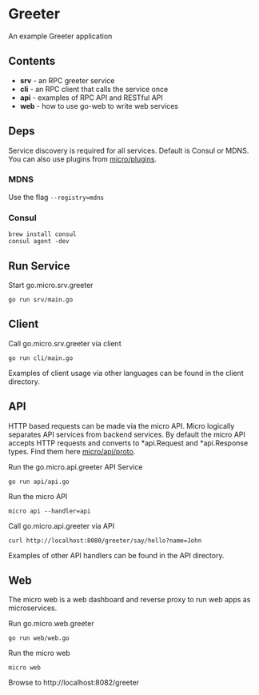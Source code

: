 # Greeter

An example Greeter application

## Contents

- **srv** - an RPC greeter service
- **cli** - an RPC client that calls the service once
- **api** - examples of RPC API and RESTful API
- **web** - how to use go-web to write web services

## Deps

Service discovery is required for all services. Default is Consul or MDNS. You can also use plugins from 
[micro/plugins](https://github.com/micro/go-plugins).

### MDNS

Use the flag `--registry=mdns`

### Consul

```
brew install consul
consul agent -dev
```

## Run Service

Start go.micro.srv.greeter
```shell
go run srv/main.go
```

## Client

Call go.micro.srv.greeter via client
```shell
go run cli/main.go
```

Examples of client usage via other languages can be found in the client directory.

## API

HTTP based requests can be made via the micro API. Micro logically separates API services from backend services. By default the micro API 
accepts HTTP requests and converts to *api.Request and *api.Response types. Find them here [micro/api/proto](https://github.com/micro/micro/tree/master/api/proto).

Run the go.micro.api.greeter API Service
```shell
go run api/api.go 
```

Run the micro API
```shell
micro api --handler=api
```

Call go.micro.api.greeter via API
```shell
curl http://localhost:8080/greeter/say/hello?name=John
```

Examples of other API handlers can be found in the API directory.

## Web

The micro web is a web dashboard and reverse proxy to run web apps as microservices.

Run go.micro.web.greeter
```
go run web/web.go 
```

Run the micro web
```shell
micro web
```

Browse to http://localhost:8082/greeter
